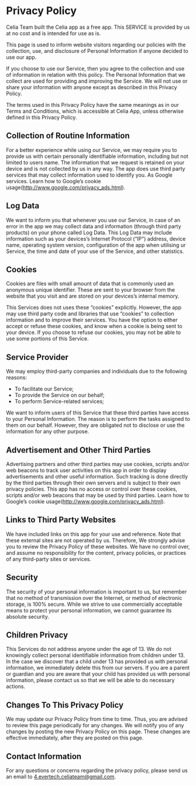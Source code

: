# Privacy Policy

Celia Team built the Celia app as a free app. This SERVICE is provided by us at no cost and is intended for use as is.

This page is used to inform website visitors regarding our policies with the collection, use, and disclosure of Personal Information if anyone decided to use our app.

If you choose to use our Service, then you agree to the collection and use of information in relation with this policy. The Personal Information that we collect are used for providing and improving the Service. We will not use or share your information with anyone except as described in this Privacy Policy.

The terms used in this Privacy Policy have the same meanings as in our Terms and Conditions, which is accessible at Celia App, unless otherwise defined in this Privacy Policy.


## Collection of Routine Information

For a better experience while using our Service, we may require you to provide us with certain personally identifiable information, including but not limited to users name. The information that we request is retained on your device and is not collected by us in any way.
The app does use third party services that may collect information used to identify you. As Google services. Learn how to Google’s cookie usage(http://www.google.com/privacy_ads.html).

## Log Data

We want to inform you that whenever you use our Service, in case of an error in the app we may collect data and information (through third party products) on your phone called Log Data. This Log Data may include information such as your devices’s Internet Protocol (“IP”) address, device name, operating system version, configuration of the app when utilising ur Service, the time and date of your use of the Service, and other statistics.

## Cookies

Cookies are files with small amount of data that is commonly used an anonymous unique identifier. These are sent to your browser from the website that you visit and are stored on your devices’s internal memory.

This Services does not uses these “cookies” explicitly. However, the app may use third party code and libraries that use “cookies” to collection information and to improve their services. You have the option to either accept or refuse these cookies, and know when a cookie is being sent to your device. If you choose to refuse our cookies, you may not be able to use some portions of this Service.

## Service Provider

We may employ third-party companies and individuals due to the following reasons:

 - To facilitate our Service;
 - To provide the Service on our behalf;
 - To perform Service-related services;
   
We want to inform users of this Service that these third parties have access to your Personal Information. The reason is to perform the tasks assigned to them on our behalf. However, they are obligated not to disclose or use the information for any other purpose.

## Advertisement and Other Third Parties

Advertising partners and other third parties may use cookies, scripts and/or web beacons to track user activities on this app in order to display advertisements and other useful information. Such tracking is done directly by the third parties through their own servers and is subject to their own privacy policies. This app has no access or control over these cookies, scripts and/or web beacons that may be used by third parties. Learn how to Google’s cookie usage(http://www.google.com/privacy_ads.html).


## Links to Third Party Websites

We have included links on this app for your use and reference. Note that these external sites are not operated by us. Therefore, We strongly advise you to review the Privacy Policy of these websites. We have no control over, and assume no responsibility for the content, privacy policies, or practices of any third-party sites or services.


## Security

The security of your personal information is important to us, but remember that no method of transmission over the Internet, or method of electronic storage, is 100% secure. While we strive to use commercially acceptable means to protect your personal information, we cannot guarantee its absolute security.

## Children Privacy

This Services do not address anyone under the age of 13. We do not knowingly collect personal identifiable information from children under 13. In the case we discover that a child under 13 has provided us with personal information, we immediately delete this from our servers. If you are a parent or guardian and you are aware that your child has provided us with personal information, please contact us so that we will be able to do necessary actions.

## Changes To This Privacy Policy

We may update our Privacy Policy from time to time. Thus, you are advised to review this page periodically for any changes. We will notify you of any changes by posting the new Privacy Policy on this page. These changes are effective immediately, after they are posted on this page.


## Contact Information

For any questions or concerns regarding the privacy policy, please send us an email to 4.evertech.celiateam@gmail.com.
